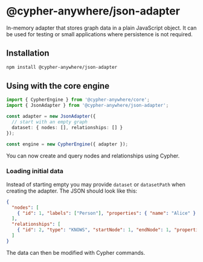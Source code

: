 # @cypher-anywhere/json-adapter

In-memory adapter that stores graph data in a plain JavaScript object.
It can be used for testing or small applications where persistence is not required.

## Installation

```bash
npm install @cypher-anywhere/json-adapter
```

## Using with the core engine

```ts
import { CypherEngine } from '@cypher-anywhere/core';
import { JsonAdapter } from '@cypher-anywhere/json-adapter';

const adapter = new JsonAdapter({
  // start with an empty graph
  dataset: { nodes: [], relationships: [] }
});

const engine = new CypherEngine({ adapter });
```

You can now create and query nodes and relationships using Cypher.

### Loading initial data

Instead of starting empty you may provide `dataset` or `datasetPath` when creating the adapter. The JSON should look like this:

```json
{
  "nodes": [
    { "id": 1, "labels": ["Person"], "properties": { "name": "Alice" } }
  ],
  "relationships": [
    { "id": 2, "type": "KNOWS", "startNode": 1, "endNode": 1, "properties": {} }
  ]
}
```

The data can then be modified with Cypher commands.
